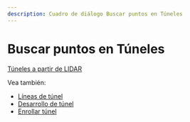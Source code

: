 ```yaml
---
description: Cuadro de diálogo Buscar puntos en Túneles
---
```


# Buscar puntos en Túneles

[Túneles a partir de LIDAR](../../fichas-de-herramientas/ficha-de-herramientas-archivos-lidar/tuneles.md)

Vea también:

* [Líneas de túnel](buscar-limites-de-tunel.md)
* [Desarrollo de túnel](desarrollo-de-tunel.md)
* [Enrollar túnel](enrollar-tunel.md)

